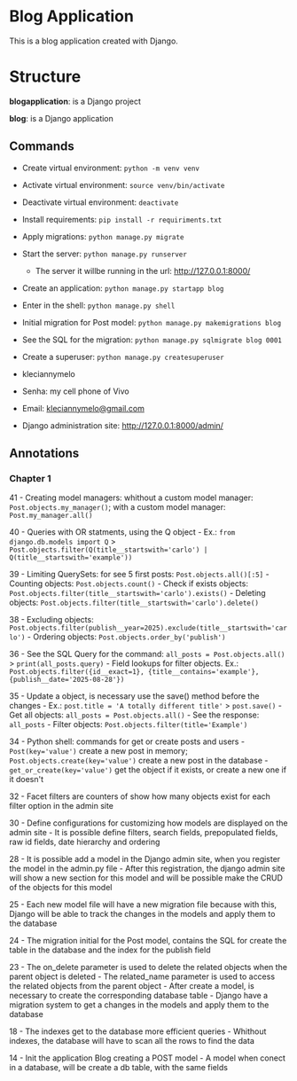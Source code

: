 # Blog Application

This is a blog application created with Django.

# Structure

**blogapplication**: is a Django project

**blog**: is a Django application

## Commands


- Create virtual environment: `python -m venv venv`
- Activate virtual environment: `source venv/bin/activate`
- Deactivate virtual environment: `deactivate`
- Install requirements: `pip install -r requiriments.txt`
- Apply migrations: `python manage.py migrate`


- Start the server: `python manage.py runserver`
    - The server it willbe running in the url: http://127.0.0.1:8000/


- Create an application: `python manage.py startapp blog`


- Enter in the shell: `python manage.py shell`


- Initial migration for Post model: `python manage.py makemigrations blog`
- See the SQL for the migration: `python manage.py sqlmigrate blog 0001`


- Create a superuser: `python manage.py createsuperuser`
- kleciannymelo
- Senha: my cell phone of Vivo
- Email: kleciannymelo@gmail.com


- Django administration site: http://127.0.0.1:8000/admin/


## Annotations

### Chapter 1

41
    - Creating model managers: whithout a custom model manager: `Post.objects.my_manager()`; with a custom model manager: `Post.my_manager.all()`

40
    - Queries with OR statments, using the Q object
    - Ex.: `from django.db.models import Q` > `Post.objects.filter(Q(title__startswith='carlo') | Q(title__startswith='example'))`

39
    - Limiting QuerySets: for see 5 first posts: `Post.objects.all()[:5]`
    - Counting objects: `Post.objects.count()`
    - Check if exists objects: `Post.objects.filter(title__startswith='carlo').exists()`
    - Deleting objects: `Post.objects.filter(title__startswith='carlo').delete()`

38
    - Excluding objects: `Post.objects.filter(publish__year=2025).exclude(title__startswith='carlo')`
    - Ordering objects: `Post.objects.order_by('publish')`

36
    - See the SQL Query for the command: `all_posts = Post.objects.all()` > `print(all_posts.query)`
    - Field lookups for filter objects. Ex.: `Post.objects.filter({id__exact=1}, {title__contains='example'}, {publish__date='2025-08-28'})`

35
    - Update a object, is necessary use the save() method before the changes
    - Ex.: `post.title = 'A totally different title'` > `post.save()`
    - Get all objects: `all_posts = Post.objects.all()`
    - See the response: `all_posts`
    - Filter objects: `Post.objects.filter(title='Example')`

34
    - Python shell: commands for get or create posts and users
    - `Post(key='value')` create a new post in memory; `Post.objects.create(key='value')` create a new post in the database
    - `get_or_create(key='value')` get the object if it exists, or create a new one if it doesn't

32
    - Facet filters are counters of show how many objects exist for each filter option in the admin site

30
    - Define configurations for customizing how models are displayed on the admin site
    - It is possible define filters, search fields, prepopulated fields, raw id fields, date hierarchy and ordering

28
    - It is possible add a model in the Django admin site, when you register the model in the admin.py file
    - After this registration, the django admin site will show a new section for this model and will be possible make the CRUD of the objects for this model

25
    - Each new model file will have a new migration file because with this, Django will be able to track the changes in the models and apply them to the database

24
    - The migration initial for the Post model, contains the SQL for create the table in the database and the index for the publish field

23
    - The on_delete parameter is used to delete the related objects when the parent object is deleted
    - The related_name parameter is used to access the related objects from the parent object
    - After create a model, is necessary to create the corresponding database table
    - Django have a migration system to get a changes in the models and apply them to the database

18
    - The indexes get to the database more efficient queries
    - Whithout indexes, the database will have to scan all the rows to find the data

14
    - Init the application Blog creating a POST model
    - A model when conect in a database, will be create a db table, with the same fields
    